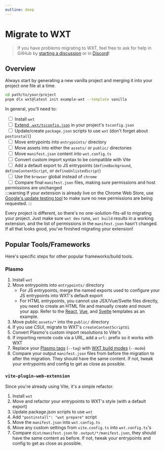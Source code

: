 ```yaml
---
outline: deep
---
```


# Migrate to WXT

> If you have problems migrating to WXT, feel free to ask for help in GitHub by [starting a discussion](https://github.com/wxt-dev/wxt/discussions/new?category=q-a) or in [Discord](https://discord.gg/ZFsZqGery9)!

## Overview

Always start by generating a new vanilla project and merging it into your project one file at a time.

```sh
cd path/to/your/project
pnpm dlx wxt@latest init example-wxt --template vanilla
```

In general, you'll need to:

&ensp;<input type="checkbox" /> Install `wxt`<br />
&ensp;<input type="checkbox" /> [Extend `.wxt/tsconfig.json`](/guide/essentials/config/typescript.html#typescript-configuration) in your project's `tsconfig.json`<br />
&ensp;<input type="checkbox" /> Update/create `package.json` scripts to use `wxt` (don't forget about `postinstall`)<br />
&ensp;<input type="checkbox" /> Move entrypoints into `entrypoints/` directory<br />
&ensp;<input type="checkbox" /> Move assets into either the `assets/` or `public/` directories<br />
&ensp;<input type="checkbox" /> Move `manifest.json` content into `wxt.config.ts`<br />
&ensp;<input type="checkbox" /> Convert custom import syntax to be compatible with Vite<br />
&ensp;<input type="checkbox" /> Add a default export to JS entrypoints (`defineBackground`, `defineContentScript`, or `defineUnlistedScript`)<br />
&ensp;<input type="checkbox" /> Use the `browser` global instead of `chrome`<br />
&ensp;<input type="checkbox" /> Compare final `manifest.json` files, making sure permissions and host permissions are unchanged<br/>
:::warning
If your extension is already live on the Chrome Web Store, use [Google's update testing tool](https://github.com/GoogleChromeLabs/extension-update-testing-tool) to make sure no new permissions are being requested.
:::

Every project is different, so there's no one-solution-fits-all to migrating your project. Just make sure `wxt dev` runs, `wxt build` results in a working extension, and the list of permissions in the `manifest.json` hasn't changed. If all that looks good, you've finished migrating your extension!

## Popular Tools/Frameworks

Here's specific steps for other popular frameworks/build tools.

### Plasmo

1. Install `wxt`
2. Move entrypoints into `entrypoints/` directory
   - For JS entrypoints, merge the named exports used to configure your JS entrypoints into WXT's default export
   - For HTML entrypoints, you cannot use JSX/Vue/Svelte files directly, you need to create an HTML file and manually create and mount your app. Refer to the [React](https://github.com/wxt-dev/wxt/tree/main/templates/react/entrypoints/popup), [Vue](https://github.com/wxt-dev/wxt/tree/main/templates/vue/entrypoints/popup), and [Svelte](https://github.com/wxt-dev/wxt/tree/main/templates/svelte/src/entrypoints/popup) templates as an example.
3. Move public `assets/*` into the `public/` directory
4. If you use CSUI, migrate to WXT's `createContentScriptUi`
5. Convert Plasmo's custom import resolutions to Vite's
6. If importing remote code via a URL, add a `url:` prefix so it works with WXT
7. Replace your [Plasmo tags](https://docs.plasmo.com/framework/workflows/build#with-a-custom-tag) (`--tag`) with [WXT build modes](/guide/essentials/config/build-mode) (`--mode`)
8. Compare your output `manifest.json` files from before the migration to after the migration. They should have the same content. If not, tweak your entrypoints and config to get as close as possible.

### `vite-plugin-web-extension`

Since you're already using Vite, it's a simple refactor.

1. Install `wxt`
2. Move and refactor your entrypoints to WXT's style (with a default export)
3. Update package.json scripts to use `wxt`
4. Add `"postinstall": "wxt prepare"` script
5. Move the `manifest.json` into `wxt.config.ts`
6. Move any custom settings from `vite.config.ts` into `wxt.config.ts`'s
7. Compare `dist/manifest.json` to `.output/*/manifest.json`, they should have the same content as before. If not, tweak your entrypoints and config to get as close as possible.
